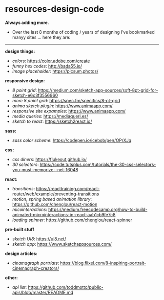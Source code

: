 # resources-design-code

**Always adding more.**
* Over the last 8 months of coding / years of designing I've bookmarked manyy sites ... here they are:

---

**design things:**
* _colors_: https://color.adobe.com/create
* _funny hex codes_: http://bada55.io/
* _image placeholder_: https://picsum.photos/

**responsive design:**
* _8 point grid_: https://medium.com/sketch-app-sources/soft-8pt-grid-for-sketch-e6c3f3556960
* _more 8 point grid_: https://spec.fm/specifics/8-pt-grid
* _anima sketch plugin_: https://www.animaapp.com/
* _responsive site expamples_: https://www.animaapp.com/
* _media queries_: https://mediaqueri.es/
* _sketch to react_: https://sketch2react.io/

**sass:**
* _sass color scheme_: https://codepen.io/icebob/pen/OPrXJq


**css:**
* _css diners_: https://flukeout.github.io/
* _30 selectors_: https://code.tutsplus.com/tutorials/the-30-css-selectors-you-must-memorize--net-16048

**react:**
* _transitions_: https://reacttraining.com/react-router/web/example/preventing-transitions
* _motion, spring based animation library_: https://github.com/chenglou/react-motion
* _micointeractions_: https://medium.freecodecamp.org/how-to-build-animated-microinteractions-in-react-aab1cb9fe7c8
* _loading spinner_: https://github.com/chenglou/react-spinner

**pre-built stuff**
* _sketch UI8_: https://ui8.net/
* _sketch app_: https://www.sketchappsources.com/


**design articles:**
* _cinamagraph portriats_: https://blog.flixel.com/8-inspiring-portrait-cinemagraph-creators/


**other:**
* _api list_: https://github.com/toddmotto/public-apis/blob/master/README.md


